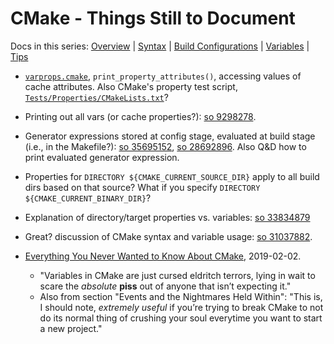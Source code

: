 CMake - Things Still to Document
================================

Docs in this series: [Overview](README.md)
| [Syntax](syntax.md)
| [Build Configurations](config.md)
| [Variables](variables.md)
| [Tips](tips.md)

* [`varprops.cmake`], `print_property_attributes()`, accessing values
  of cache attributes. Also CMake's property test script,
  [`Tests/Properties/CMakeLists.txt`]?

* Printing out all vars (or cache properties?): [so 9298278].

* Generator expressions stored at config stage, evaluated at build
  stage (i.e., in the Makefile?): [so 35695152], [so 28692896]. Also
  Q&D how to print evaluated generator expression.

* Properties for `DIRECTORY ${CMAKE_CURRENT_SOURCE_DIR}` apply to all
  build dirs based on that source? What if you specify `DIRECTORY
  ${CMAKE_CURRENT_BINARY_DIR}`?

* Explanation of directory/target properties vs. variables: [so 33834879]

* Great? discussion of CMake syntax and variable usage: [so 31037882].

* [Everything You Never Wanted to Know About CMake][everything],
  2019-02-02.
  - "Variables in CMake are just cursed eldritch terrors, lying in
    wait to scare the _absolute_ __piss__ out of anyone that isn’t
    expecting it."
  - Also from section "Events and the Nightmares Held Within": "This
    is, I should note, _extremely useful_ if you’re trying to break
    CMake to not do its normal thing of crushing your soul everytime
    you want to start a new project."





<!-------------------------------------------------------------------->
[`Tests/Properties/CMakeLists.txt`]: https://github.com/Kitware/CMake/blob/master/Tests/Properties/CMakeLists.txt
[`varprops.cmake`]: https://gist.github.com/dlrdave/10977804
[everything]: https://izzys.casa/2019/02/everything-you-never-wanted-to-know-about-cmake/
[so 28692896]: https://stackoverflow.com/questions/28692896/
[so 31037882]: https://stackoverflow.com/questions/31037882
[so 33834879]: https://stackoverflow.com/a/33834879
[so 35695152]: https://stackoverflow.com/questions/35695152/
[so 9298278]: https://stackoverflow.com/questions/9298278/
